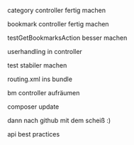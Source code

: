category controller fertig machen

bookmark controller fertig machen

testGetBookmarksAction besser machen

userhandling in controller

test stabiler machen

routing.xml ins bundle

bm controller aufräumen

composer update

dann nach github mit dem scheiß :)

api best practices